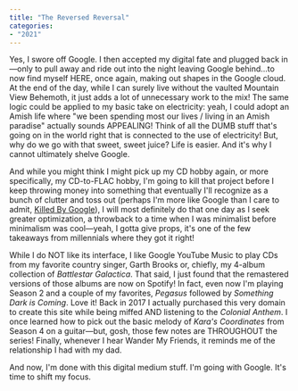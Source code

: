 ```yaml
---
title: "The Reversed Reversal"
categories:
- "2021"
---
```



Yes, I swore off Google. I then accepted my digital fate and plugged back in—only to pull away and ride out into the night leaving Google behind...to now find myself HERE, once again, making out shapes in the Google cloud. At the end of the day, while I can surely live without the vaulted Mountain View Behemoth, it just adds a lot of unnecessary work to the mix! The same logic could be applied to my basic take on electricity: yeah, I could adopt an Amish life where "we been spending most our lives / living in an Amish paradise" actually sounds APPEALING!  Think of all the DUMB stuff that's going on in the world right that is connected to the use of electricity! But, why do we go with that sweet, sweet juice? Life is easier. And it's why I cannot ultimately shelve Google.



And while you might think I might pick up my CD hobby again, or more specifically, my CD-to-FLAC hobby, I'm going to kill that project before I keep throwing money into something that eventually I'll recognize as a bunch of clutter and toss out (perhaps I'm more like Google than I care to admit, [Killed By Google](https://killedbygoogle.com/)), I will most definitely do that one day as I seek greater optimization, a throwback to a time when I was minimalist before minimalism was cool—yeah, I gotta give props, it's one of the few takeaways from millennials where they got it right!



While I do NOT like its interface, I like Google YouTube Music to play CDs from my favorite country singer, Garth Brooks or, chiefly, my 4-album collection of *Battlestar Galactica*. That said, I just found that the remastered versions of those albums are now on Spotify! In fact, even now I'm playing Season 2 and a couple of my favorites, *Pegasus* followed by *Something Dark is Coming*. Love it! Back in 2017  I actually purchased this very domain to create this site while being miffed AND listening to the *Colonial Anthem*. I once learned how to pick out the basic melody of *Kara's Coordinates* from Season 4 on a guitar—but, gosh, those few notes are THROUGHOUT the series! Finally, whenever I hear Wander My Friends, it reminds me of the relationship I had with my dad.



And now, I'm done with this digital medium stuff.  I'm going with Google.  It's time to shift my focus.
